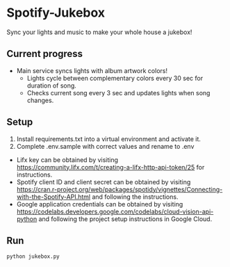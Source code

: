 # Spotify-Jukebox
Sync your lights and music to make your whole house a jukebox!

## Current progress
* Main service syncs lights with album artwork colors!
  * Lights cycle between complementary colors every 30 sec for duration of song.
  * Checks current song every 3 sec and updates lights when song changes.
  
## Setup
1. Install requirements.txt into a virtual environment and activate it.
1. Complete .env.sample with correct values and rename to .env
- Lifx key can be obtained by visiting https://community.lifx.com/t/creating-a-lifx-http-api-token/25 for instructions.
- Spotify client ID and client secret can be obtained by visiting https://cran.r-project.org/web/packages/spotidy/vignettes/Connecting-with-the-Spotify-API.html and following the instructions.
- Google application credentials can be obtained by visiting https://codelabs.developers.google.com/codelabs/cloud-vision-api-python and following the project setup instructions in Google Cloud.
## Run
`python jukebox.py`